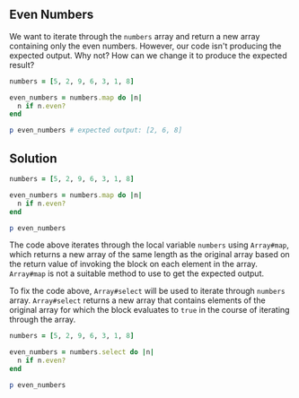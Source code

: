 ## Even Numbers
We want to iterate through the `numbers` array and return a new array containing only the even numbers. However, our code isn't producing the expected output. Why not? How can we change it to produce the expected result?
```ruby
numbers = [5, 2, 9, 6, 3, 1, 8]

even_numbers = numbers.map do |n|
  n if n.even?
end

p even_numbers # expected output: [2, 6, 8]
```
## Solution
```ruby
numbers = [5, 2, 9, 6, 3, 1, 8]

even_numbers = numbers.map do |n|
  n if n.even?
end

p even_numbers
```
The code above iterates through the local variable `numbers` using `Array#map`, which returns a new array of the same length as the original array based on the return value of invoking the block on each element in the array. `Array#map` is not a suitable method to use to get the expected output.

To fix the code above, `Array#select` will be used to iterate through `numbers` array. `Array#select` returns a new array that contains elements of the original array for which the block evaluates to `true` in the course of iterating through the array.
```ruby
numbers = [5, 2, 9, 6, 3, 1, 8]

even_numbers = numbers.select do |n|
  n if n.even?
end

p even_numbers
```